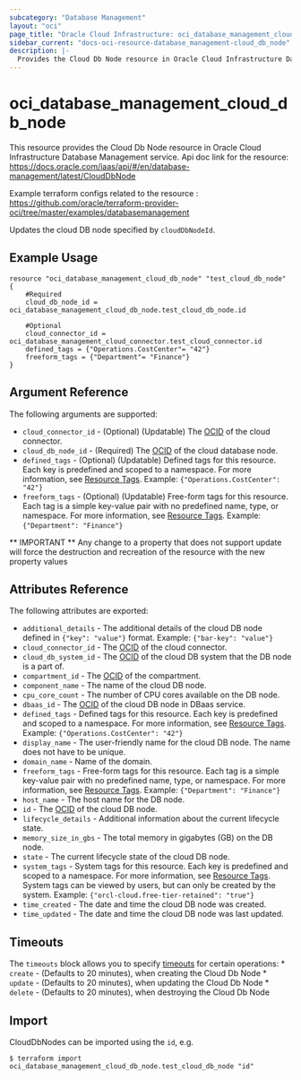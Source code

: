 ```yaml
---
subcategory: "Database Management"
layout: "oci"
page_title: "Oracle Cloud Infrastructure: oci_database_management_cloud_db_node"
sidebar_current: "docs-oci-resource-database_management-cloud_db_node"
description: |-
  Provides the Cloud Db Node resource in Oracle Cloud Infrastructure Database Management service
---
```


# oci_database_management_cloud_db_node
This resource provides the Cloud Db Node resource in Oracle Cloud Infrastructure Database Management service.
Api doc link for the resource: https://docs.oracle.com/iaas/api/#/en/database-management/latest/CloudDbNode

Example terraform configs related to the resource : https://github.com/oracle/terraform-provider-oci/tree/master/examples/databasemanagement

Updates the cloud DB node specified by `cloudDbNodeId`.


## Example Usage

```hcl
resource "oci_database_management_cloud_db_node" "test_cloud_db_node" {
	#Required
	cloud_db_node_id = oci_database_management_cloud_db_node.test_cloud_db_node.id

	#Optional
	cloud_connector_id = oci_database_management_cloud_connector.test_cloud_connector.id
	defined_tags = {"Operations.CostCenter"= "42"}
	freeform_tags = {"Department"= "Finance"}
}
```

## Argument Reference

The following arguments are supported:

* `cloud_connector_id` - (Optional) (Updatable) The [OCID](https://docs.cloud.oracle.com/iaas/Content/General/Concepts/identifiers.htm) of the cloud connector.
* `cloud_db_node_id` - (Required) The [OCID](https://docs.cloud.oracle.com/iaas/Content/General/Concepts/identifiers.htm) of the cloud database node.
* `defined_tags` - (Optional) (Updatable) Defined tags for this resource. Each key is predefined and scoped to a namespace. For more information, see [Resource Tags](https://docs.cloud.oracle.com/iaas/Content/General/Concepts/resourcetags.htm). Example: `{"Operations.CostCenter": "42"}` 
* `freeform_tags` - (Optional) (Updatable) Free-form tags for this resource. Each tag is a simple key-value pair with no predefined name, type, or namespace. For more information, see [Resource Tags](https://docs.cloud.oracle.com/iaas/Content/General/Concepts/resourcetags.htm). Example: `{"Department": "Finance"}` 


** IMPORTANT **
Any change to a property that does not support update will force the destruction and recreation of the resource with the new property values

## Attributes Reference

The following attributes are exported:

* `additional_details` - The additional details of the cloud DB node defined in `{"key": "value"}` format. Example: `{"bar-key": "value"}` 
* `cloud_connector_id` - The [OCID](https://docs.cloud.oracle.com/iaas/Content/General/Concepts/identifiers.htm) of the cloud connector.
* `cloud_db_system_id` - The [OCID](https://docs.cloud.oracle.com/iaas/Content/General/Concepts/identifiers.htm) of the cloud DB system that the DB node is a part of.
* `compartment_id` - The [OCID](https://docs.cloud.oracle.com/iaas/Content/General/Concepts/identifiers.htm) of the compartment.
* `component_name` - The name of the cloud DB node.
* `cpu_core_count` - The number of CPU cores available on the DB node.
* `dbaas_id` - The [OCID](https://docs.cloud.oracle.com/iaas/Content/General/Concepts/identifiers.htm) of the cloud DB node in DBaas service.
* `defined_tags` - Defined tags for this resource. Each key is predefined and scoped to a namespace. For more information, see [Resource Tags](https://docs.cloud.oracle.com/iaas/Content/General/Concepts/resourcetags.htm). Example: `{"Operations.CostCenter": "42"}` 
* `display_name` - The user-friendly name for the cloud DB node. The name does not have to be unique.
* `domain_name` - Name of the domain.
* `freeform_tags` - Free-form tags for this resource. Each tag is a simple key-value pair with no predefined name, type, or namespace. For more information, see [Resource Tags](https://docs.cloud.oracle.com/iaas/Content/General/Concepts/resourcetags.htm). Example: `{"Department": "Finance"}` 
* `host_name` - The host name for the DB node.
* `id` - The [OCID](https://docs.cloud.oracle.com/iaas/Content/General/Concepts/identifiers.htm) of the cloud DB node.
* `lifecycle_details` - Additional information about the current lifecycle state.
* `memory_size_in_gbs` - The total memory in gigabytes (GB) on the DB node.
* `state` - The current lifecycle state of the cloud DB node.
* `system_tags` - System tags for this resource. Each key is predefined and scoped to a namespace. For more information, see [Resource Tags](https://docs.cloud.oracle.com/iaas/Content/General/Concepts/resourcetags.htm). System tags can be viewed by users, but can only be created by the system.  Example: `{"orcl-cloud.free-tier-retained": "true"}` 
* `time_created` - The date and time the cloud DB node was created.
* `time_updated` - The date and time the cloud DB node was last updated.

## Timeouts

The `timeouts` block allows you to specify [timeouts](https://registry.terraform.io/providers/oracle/oci/latest/docs/guides/changing_timeouts) for certain operations:
	* `create` - (Defaults to 20 minutes), when creating the Cloud Db Node
	* `update` - (Defaults to 20 minutes), when updating the Cloud Db Node
	* `delete` - (Defaults to 20 minutes), when destroying the Cloud Db Node


## Import

CloudDbNodes can be imported using the `id`, e.g.

```
$ terraform import oci_database_management_cloud_db_node.test_cloud_db_node "id"
```

